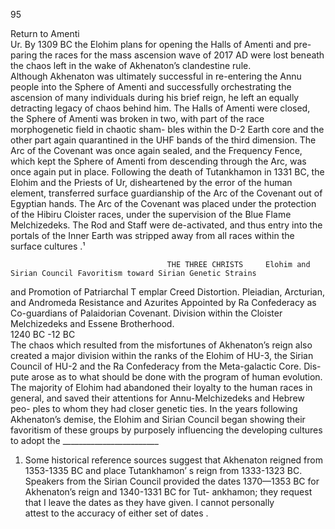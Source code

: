 95 
                                                                                                                            
                                                                                                                                     
                                                                                                                  
         
            

Return to Amenti  
Ur. By 1309 BC the Elohim plans for opening the Halls of Amenti and pre-
paring the races for the mass ascension wave of 2017 AD were lost beneath
the chaos left in the wake of Akhenaton’s clandestine rule.  
    Although Akhenaton was ultimately successful in re-entering the Annu
people into the Sphere of Amenti and successfully orchestrating the ascension
of many individuals during his brief reign, he left an equally detracting legacy of
chaos behind him. The Halls of Amenti were closed, the Sphere of Amenti
was broken in two, with part of the race morphogenetic field in chaotic sham-
bles within the D-2 Earth core and the other part again quarantined in the
UHF bands of the third dimension. The Arc of the Covenant was once again
sealed, and the Frequency Fence, which kept the Sphere of Amenti from
descending through the Arc, was once again put in place. Following the death
of Tutankhamon in 1331 BC, the Elohim and the Priests of Ur, disheartened by
the error of the human element, transferred surface guardianship of the Arc of
the Covenant out of Egyptian hands. The Arc of the Covenant was placed
under the protection of the Hibiru Cloister races, under the supervision of the
Blue Flame Melchizedeks. The Rod and Staff were de-activated, and thus
entry into the portals of the Inner Earth was stripped away from all races within
the surface cultures .¹ 
                                      
                                       THE THREE CHRISTS     Elohim and Sirian Council Favoritism toward Sirian Genetic Strains
  and Promotion of Patriarchal T emplar Creed Distortion. Pleiadian,
 Arcturian, and Andromeda Resistance and Azurites Appointed by Ra
Confederacy as Co-guardians of Palaidorian Covenant. Division within
                the Cloister Melchizedeks and Essene Brotherhood.  
                                               1240 BC -12 BC        
    The chaos which resulted from the misfortunes of Akhenaton’s reign also
created a major division within the ranks of the Elohim of HU-3, the Sirian
Council of HU-2 and the Ra Confederacy from the Meta-galactic Core. Dis-
pute arose as to what should be done with the program of human evolution.
The majority of Elohim had abandoned their loyalty to the human races in
general, and saved their attentions for Annu-Melchizedeks and Hebrew peo-
ples to whom they had closer genetic ties. In the years following Akhenaton’s
demise, the Elohim and Sirian Council began showing their favoritism of
these groups by purposely influencing the developing cultures to adopt the        ________________________  
1.   Some historical reference sources suggest that Akhenaton reigned from 1353-1335 BC
    and place Tutankhamon’ s reign from 1333-1323 BC. Speakers from the Sirian Council
                                provided the dates 1370—1353 BC for Akhenaton’s reign and 1340-1331 BC for Tut-
                            ankhamon; they request that I leave the dates as they have given. I cannot personally                                                                      
                                        attest to the accuracy of either set of dates .